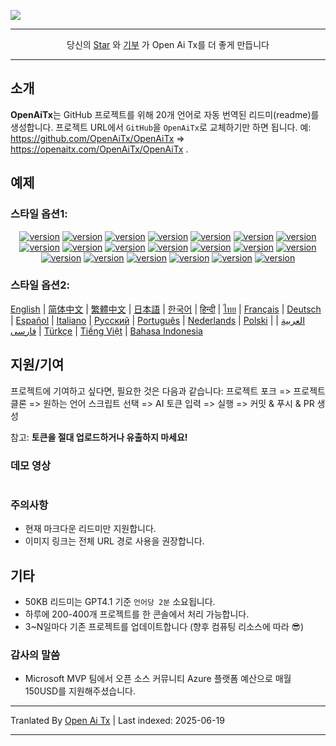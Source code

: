 ![](https://raw.githubusercontent.com/OpenAiTx/OpenAiTx/main/logo_crop.png)

---

<div style="text-align: center">
 당신의 <a href="https://github.com/OpenAiTx/OpenAiTx">Star</a> 와 <a href="https://miniexcel.github.io">기부</a> 가 Open Ai Tx를 더 좋게 만듭니다
</div>

---

## 소개

**OpenAiTx**는 GitHub 프로젝트를 위해 20개 언어로 자동 번역된 리드미(readme)를 생성합니다. 프로젝트 URL에서 `GitHub`을 `OpenAiTx`로 교체하기만 하면 됩니다. 예: https://github.com/OpenAiTx/OpenAiTx => https://openaitx.com/OpenAiTx/OpenAiTx .

## 예제

### 스타일 옵션1:

<div style="text-align: center"><p><a href="https://openaitx.github.io/view.html?user=OpenAiTx&project=OpenAiTx&lang=en"><img src="https://raw.githubusercontent.com/OpenAiTx/OpenAiTx/main/badge/EN-white" alt="version"></a> <a href="https://openaitx.github.io/view.html?user=OpenAiTx&project=OpenAiTx&lang=zh-CN"><img src="https://raw.githubusercontent.com/OpenAiTx/OpenAiTx/main/badge/简中-white" alt="version"></a> <a href="https://openaitx.github.io/view.html?user=OpenAiTx&project=OpenAiTx&lang=zh-TW"><img src="https://raw.githubusercontent.com/OpenAiTx/OpenAiTx/main/badge/繁中-white" alt="version"></a> <a href="https://openaitx.github.io/view.html?user=OpenAiTx&project=OpenAiTx&lang=ja"><img src="https://raw.githubusercontent.com/OpenAiTx/OpenAiTx/main/badge/日本語-white" alt="version"></a> <a href="https://openaitx.github.io/view.html?user=OpenAiTx&project=OpenAiTx&lang=ko"><img src="https://raw.githubusercontent.com/OpenAiTx/OpenAiTx/main/badge/한국어-white" alt="version"></a> <a href="https://openaitx.github.io/view.html?user=OpenAiTx&project=OpenAiTx&lang=hi"><img src="https://raw.githubusercontent.com/OpenAiTx/OpenAiTx/main/badge/हिन्दी-white" alt="version"></a> <a href="https://openaitx.github.io/view.html?user=OpenAiTx&project=OpenAiTx&lang=th"><img src="https://raw.githubusercontent.com/OpenAiTx/OpenAiTx/main/badge/ไทย-white" alt="version"></a> <a href="https://openaitx.github.io/view.html?user=OpenAiTx&project=OpenAiTx&lang=fr"><img src="https://raw.githubusercontent.com/OpenAiTx/OpenAiTx/main/badge/Français-white" alt="version"></a> <a href="https://openaitx.github.io/view.html?user=OpenAiTx&project=OpenAiTx&lang=de"><img src="https://raw.githubusercontent.com/OpenAiTx/OpenAiTx/main/badge/Deutsch-white" alt="version"></a> <a href="https://openaitx.github.io/view.html?user=OpenAiTx&project=OpenAiTx&lang=es"><img src="https://raw.githubusercontent.com/OpenAiTx/OpenAiTx/main/badge/Español-white" alt="version"></a> <a href="https://openaitx.github.io/view.html?user=OpenAiTx&project=OpenAiTx&lang=it"><img src="https://raw.githubusercontent.com/OpenAiTx/OpenAiTx/main/badge/Italiano-white" alt="version"></a> <a href="https://openaitx.github.io/view.html?user=OpenAiTx&project=OpenAiTx&lang=ru"><img src="https://raw.githubusercontent.com/OpenAiTx/OpenAiTx/main/badge/Русский-white" alt="version"></a> <a href="https://openaitx.github.io/view.html?user=OpenAiTx&project=OpenAiTx&lang=pt"><img src="https://raw.githubusercontent.com/OpenAiTx/OpenAiTx/main/badge/Português-white" alt="version"></a> <a href="https://openaitx.github.io/view.html?user=OpenAiTx&project=OpenAiTx&lang=nl"><img src="https://raw.githubusercontent.com/OpenAiTx/OpenAiTx/main/badge/Nederlands-white" alt="version"></a> <a href="https://openaitx.github.io/view.html?user=OpenAiTx&project=OpenAiTx&lang=pl"><img src="https://raw.githubusercontent.com/OpenAiTx/OpenAiTx/main/badge/Polski-white" alt="version"></a> <a href="https://openaitx.github.io/view.html?user=OpenAiTx&project=OpenAiTx&lang=ar"><img src="https://raw.githubusercontent.com/OpenAiTx/OpenAiTx/main/badge/العربية-white" alt="version"></a> <a href="https://openaitx.github.io/view.html?user=OpenAiTx&project=OpenAiTx&lang=fa"><img src="https://raw.githubusercontent.com/OpenAiTx/OpenAiTx/main/badge/فارسی-white" alt="version"></a> <a href="https://openaitx.github.io/view.html?user=OpenAiTx&project=OpenAiTx&lang=tr"><img src="https://raw.githubusercontent.com/OpenAiTx/OpenAiTx/main/badge/Türkçe-white" alt="version"></a> <a href="https://openaitx.github.io/view.html?user=OpenAiTx&project=OpenAiTx&lang=vi"><img src="https://raw.githubusercontent.com/OpenAiTx/OpenAiTx/main/badge/Tiếng Việt-white" alt="version"></a> <a href="https://openaitx.github.io/view.html?user=OpenAiTx&project=OpenAiTx&lang=id"><img src="https://raw.githubusercontent.com/OpenAiTx/OpenAiTx/main/badge/Bahasa Indonesia-white" alt="version"></a> </p></div>

### 스타일 옵션2:

[English](https://openaitx.github.io/view.html?user=OpenAiTx&project=OpenAiTx&lang=en) | [简体中文](https://openaitx.github.io/view.html?user=OpenAiTx&project=OpenAiTx&lang=zh-CN) | [繁體中文](https://openaitx.github.io/view.html?user=OpenAiTx&project=OpenAiTx&lang=zh-TW) | [日本語](https://openaitx.github.io/view.html?user=OpenAiTx&project=OpenAiTx&lang=ja) | [한국어](https://openaitx.github.io/view.html?user=OpenAiTx&project=OpenAiTx&lang=ko) | [हिन्दी](https://openaitx.github.io/view.html?user=OpenAiTx&project=OpenAiTx&lang=hi) | [ไทย](https://openaitx.github.io/view.html?user=OpenAiTx&project=OpenAiTx&lang=th) | [Français](https://openaitx.github.io/view.html?user=OpenAiTx&project=OpenAiTx&lang=fr) | [Deutsch](https://openaitx.github.io/view.html?user=OpenAiTx&project=OpenAiTx&lang=de) | [Español](https://openaitx.github.io/view.html?user=OpenAiTx&project=OpenAiTx&lang=es) | [Italiano](https://openaitx.github.io/view.html?user=OpenAiTx&project=OpenAiTx&lang=it) | [Русский](https://openaitx.github.io/view.html?user=OpenAiTx&project=OpenAiTx&lang=ru) | [Português](https://openaitx.github.io/view.html?user=OpenAiTx&project=OpenAiTx&lang=pt) | [Nederlands](https://openaitx.github.io/view.html?user=OpenAiTx&project=OpenAiTx&lang=nl) | [Polski](https://openaitx.github.io/view.html?user=OpenAiTx&project=OpenAiTx&lang=pl) | [العربية](https://openaitx.github.io/view.html?user=OpenAiTx&project=OpenAiTx&lang=ar) | [فارسی](https://openaitx.github.io/view.html?user=OpenAiTx&project=OpenAiTx&lang=fa) | [Türkçe](https://openaitx.github.io/view.html?user=OpenAiTx&project=OpenAiTx&lang=tr) | [Tiếng Việt](https://openaitx.github.io/view.html?user=OpenAiTx&project=OpenAiTx&lang=vi) | [Bahasa Indonesia](https://openaitx.github.io/view.html?user=OpenAiTx&project=OpenAiTx&lang=id)

## 지원/기여

프로젝트에 기여하고 싶다면, 필요한 것은 다음과 같습니다:
프로젝트 포크 => 프로젝트 클론 => 원하는 언어 스크립트 선택 => AI 토큰 입력 => 실행 => 커밋 & 푸시 & PR 생성

참고: **토큰을 절대 업로드하거나 유출하지 마세요!**

### 데모 영상

<a href="https://github.com/user-attachments/assets/a1370023-8924-4d40-9f18-979a334e934d"> 
<img src="https://github.com/user-attachments/assets/f99e18aa-d943-4a88-a40e-2642952e9695"  alt="">
</a>

### 주의사항

- 현재 마크다운 리드미만 지원합니다.
- 이미지 링크는 전체 URL 경로 사용을 권장합니다.

## 기타

- 50KB 리드미는 GPT4.1 기준 `언어당 2분` 소요됩니다.
- 하루에 200-400개 프로젝트를 한 콘솔에서 처리 가능합니다.
- 3~N일마다 기존 프로젝트를 업데이트합니다 (향후 컴퓨팅 리소스에 따라 😎)

### 감사의 말씀

- Microsoft MVP 팀에서 오픈 소스 커뮤니티 Azure 플랫폼 예산으로 매월 150USD를 지원해주셨습니다.

---

Tranlated By [Open Ai Tx](https://github.com/OpenAiTx/OpenAiTx) | Last indexed: 2025-06-19

---